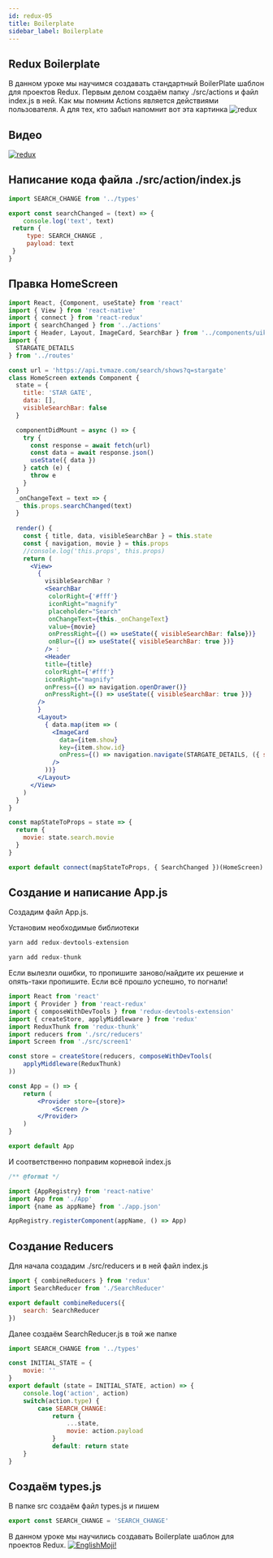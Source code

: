 ```yaml
---
id: redux-05
title: Boilerplate
sidebar_label: Boilerplate
---
```


## Redux Boilerplate

В данном уроке мы научимся создавать стандартный BoilerPlate шаблон для проектов Redux.
Первым делом создаём папку ./src/actions и файл index.js в ней. Как мы помним Actions является действиями пользователя. А для тех, кто забыл напомнит вот эта картинка
![redux](https://thumbs.gfycat.com/SociableCraftyAlpaca-max-1mb.gif)

## Видео

[![redux](/img/redux/05.gif)](https://youtu.be/qXfb62ik0_k)

## Написание кода файла ./src/action/index.js

```jsx
import SEARCH_CHANGE from '../types'

export const searchChanged = (text) => {
    console.log('text', text)
 return {
     type: SEARCH_CHANGE ,
     payload: text
 }
}
```

## Правка HomeScreen

```jsx title="./src/screen1/HomeScreen.js"
import React, {Component, useState} from 'react'
import { View } from 'react-native'
import { connect } from 'react-redux'
import { searchChanged } from '../actions'
import { Header, Layout, ImageCard, SearchBar } from '../components/uikit'
import {
  STARGATE_DETAILS
} from '../routes'

const url = 'https://api.tvmaze.com/search/shows?q=stargate'
class HomeScreen extends Component {
  state = {
    title: 'STAR GATE',
    data: [],
    visibleSearchBar: false
  }

  componentDidMount = async () => {
    try {
      const response = await fetch(url)
      const data = await response.json()
      useState({ data })
    } catch (e) {
      throw e
    }
  }  
  _onChangeText = text => {
    this.props.searchChanged(text)
  }
  
  render() {
    const { title, data, visibleSearchBar } = this.state
    const { navigation, movie } = this.props
    //console.log('this.props', this.props)
    return (
      <View>
        {
          visibleSearchBar ?
          <SearchBar
           colorRight={'#fff'}
           iconRight="magnify"
           placeholder="Search"
           onChangeText={this._onChangeText}
           value={movie}
           onPressRight={() => useState({ visibleSearchBar: false})}
           onBlur={() => useState({ visibleSearchBar: true })}
          /> :
          <Header 
          title={title} 
          colorRight={'#fff'}
          iconRight="magnify" 
          onPress={() => navigation.openDrawer()}
          onPressRight={() => useState({ visibleSearchBar: true })}
        />
        }
        <Layout>
          { data.map(item => (
            <ImageCard
              data={item.show}
              key={item.show.id}
              onPress={() => navigation.navigate(STARGATE_DETAILS, ({ show: item.show, onGoBack: this.onGoBack}))}
            />
          ))}
        </Layout>
      </View>
    )
  }
}

const mapStateToProps = state => {
  return {
    movie: state.search.movie
  }
}

export default connect(mapStateToProps, { SearchChanged })(HomeScreen) 
```

## Cоздание и написание App.js

Создадим файл App.js.

Установим необходимые библиотеки

```jsx
yarn add redux-devtools-extension
```
```jsx
yarn add redux-thunk
```
Если вылезли ошибки, то пропишите заново/найдите их решение и опять-таки пропишите. Если всё прошло успешно, то погнали!

```jsx title="./App.js"
import React from 'react'
import { Provider } from 'react-redux'
import { composeWithDevTools } from 'redux-devtools-extension'
import { createStore, applyMiddleware } from 'redux'
import ReduxThunk from 'redux-thunk'
import reducers from './src/reducers'
import Screen from './src/screen1'

const store = createStore(reducers, composeWithDevTools(
    applyMiddleware(ReduxThunk)
))

const App = () => { 
    return (
        <Provider store={store}>
            <Screen />
        </Provider>
    )
}

export default App
```

И соответственно поправим корневой index.js
 
```jsx
/** @format */

import {AppRegistry} from 'react-native'
import App from './App'
import {name as appName} from './app.json'

AppRegistry.registerComponent(appName, () => App)
```

## Создание Reducers

Для начала создадим ./src/reducers и в ней файл index.js
```jsx
import { combineReducers } from 'redux'
import SearchReducer from './SearchReducer'

export default combineReducers({
    search: SearchReducer
})
```
Далее создаём SearchReducer.js в той же папке
```jsx
import SEARCH_CHANGE from '../types'

const INITIAL_STATE = {
    movie: ''
}
export default (state = INITIAL_STATE, action) => {
    console.log('action', action)
    switch(action.type) {
        case SEARCH_CHANGE:
            return {
                ...state,
                movie: action.payload
            }
            default: return state
    }
}
```
## Cоздаём types.js

В папке src создаём файл types.js и пишем

```jsx
export const SEARCH_CHANGE = 'SEARCH_CHANGE'
```

В данном уроке мы научились создавать Boilerplate шаблон для проектов Redux.
[![EnglishMoji!](/img/logo/englishmoji.png)](https://link-to.app/xvh7Ush9kl)